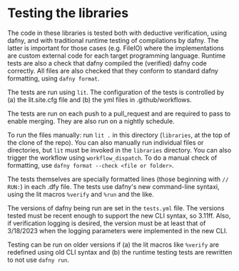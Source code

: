 # Testing the libraries

The code in these libraries is tested both with deductive verification, using dafny,
and with traditional runtime testing of compilations by dafny. 
The latter is important for those cases (e.g. FileIO) where the implementations
are custom external code for each target programming language.
Runtime tests are also a check that dafny compiled the (verified) dafny code correctly.
All files are also checked that they conform to standard dafny formatting,
using `dafny format`.

The tests are run using `lit`. The configuration of the tests is controlled by
(a) the lit.site.cfg file and (b) the yml files in .github/workflows.

The tests are run on each push to a pull_request and are required to pass to enable merging.
They are also run on a nightly schedule.

To run the files manually: run `lit .` in this directory (`libraries`, at the top
of the clone of the repo). You can also manually run individual files or directories,
but `lit` must be invoked in the `libraries` directory. You can also trigger the workflow
using `workflow_dispatch`. To do a manual check of formatting, use `dafny format --check <file or folder>`.

The tests themselves are specially formatted lines (those beginning with `// RUN:`) in
each .dfy file. The tests use dafny's new command-line syntaxi, using the lit
macros `%verify` and `%run` and the like.

The versions of dafny being run are set in the `tests.yml` file. The versions tested
 must be recent enough to support the new CLI syntax, so 3.11ff. Also, if 
verification logging is desired, the version must be at least that of 3/18/2023 when
the logging parameters were implemented in the new CLI.

Testing can be run on older versions if (a) the lit macros like `%verify` are redefined using
old CLI syntax and (b) the runtime testing tests are rewritten to not use `dafny run`.
